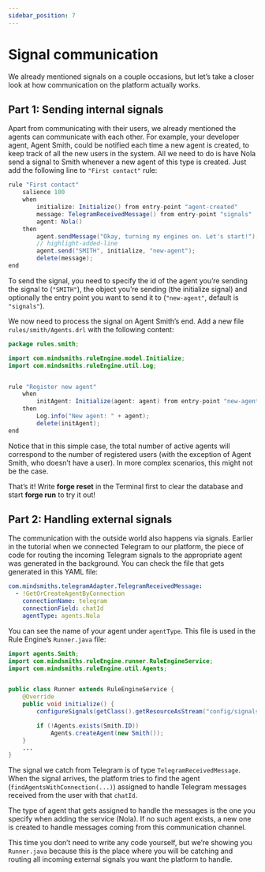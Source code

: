 ```yaml
---
sidebar_position: 7
---
```


# Signal communication

We already mentioned signals on a couple occasions, but let’s take a closer look at how communication on the platform actually works.

## Part 1: Sending internal signals

Apart from communicating with their users, we already mentioned the agents can communicate with each other.
For example, your developer agent, Agent Smith, could be notified each time a new agent is created, to keep track of all the new users in the system.
All we need to do is have Nola send a signal to Smith whenever a new agent of this type is created. Just add the following line to ```"First contact"``` rule:

```java title="rules/nola/Conversation.drl"
rule "First contact"
    salience 100
    when
        initialize: Initialize() from entry-point "agent-created"
        message: TelegramReceivedMessage() from entry-point "signals"
        agent: Nola()
    then
        agent.sendMessage("Okay, turning my engines on. Let's start!");
        // highlight-added-line
        agent.send("SMITH", initialize, "new-agent");
        delete(message);
end
```

To send the signal, you need to specify the id of the agent you’re sending the signal to (```"SMITH"```), the object you’re sending (the initialize signal) and optionally the entry point you want to send it to (```"new-agent"```, default is ```"signals"```).


We now need to process the signal on Agent Smith’s end. Add a new file ```rules/smith/Agents.drl``` with the following content:

```java title="rules/smith/Agents.drl"
package rules.smith;

import com.mindsmiths.ruleEngine.model.Initialize;
import com.mindsmiths.ruleEngine.util.Log;


rule "Register new agent"
    when
        initAgent: Initialize(agent: agent) from entry-point "new-agent"
    then
        Log.info("New agent: " + agent);
        delete(initAgent);
end
```

Notice that in this simple case, the total number of active agents will correspond to the number of registered users (with the exception of Agent Smith, who doesn’t have a user). In more complex scenarios, this might not be the case.


That’s it! Write **forge reset** in the Terminal first to clear the database and start **forge run** to try it out!

## Part 2: Handling external signals

The communication with the outside world also happens via signals. Earlier in the tutorial when we connected Telegram to our platform, the piece of code for routing the incoming Telegram signals to the appropriate agent was generated in the background.
You can check the file that gets generated in this YAML file:

```yaml title="services/rule_engine/resources/config/signals.yaml"
com.mindsmiths.telegramAdapter.TelegramReceivedMessage:
  - !GetOrCreateAgentByConnection
    connectionName: telegram
    connectionField: chatId
    agentType: agents.Nola
```

You can see the name of your agent under ```agentType```. This file is used in the Rule Engine’s ```Runner.java``` file:

```java title="models/Runner.java"
import agents.Smith;
import com.mindsmiths.ruleEngine.runner.RuleEngineService;
import com.mindsmiths.ruleEngine.util.Agents;


public class Runner extends RuleEngineService {
    @Override
    public void initialize() {
        configureSignals(getClass().getResourceAsStream("config/signals.yaml"));

        if (!Agents.exists(Smith.ID))
            Agents.createAgent(new Smith());
    }
    ...
}
```
The signal we catch from Telegram is of type ```TelegramReceivedMessage```. When the signal arrives, the platform tries to find the agent (```findAgentsWithConnection(...)```) assigned to handle Telegram messages received from the user with that ```chatId```.


The type of agent that gets assigned to handle the messages is the one you specify when adding the service (Nola).
If no such agent exists, a new one is created to handle messages coming from this communication channel.


This time you don’t need to write any code yourself, but we’re showing you ```Runner.java``` because this is the place where you will be catching and routing all incoming external signals you want the platform to handle.

